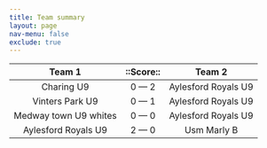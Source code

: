```yaml
---
title: Team summary
layout: page
nav-menu: false
exclude: true
---
```




|        Team 1         |  ::Score::  |       Team 2        |
|:---------------------:|:-----------:|:-------------------:|
|      Charing U9       | 0 &mdash; 2 | Aylesford Royals U9 |
|    Vinters Park U9    | 0 &mdash; 1 | Aylesford Royals U9 |
| Medway town U9 whites | 0 &mdash; 0 | Aylesford Royals U9 |
|  Aylesford Royals U9  | 2 &mdash; 0 |     Usm Marly B     |

 <br /><br /><br />